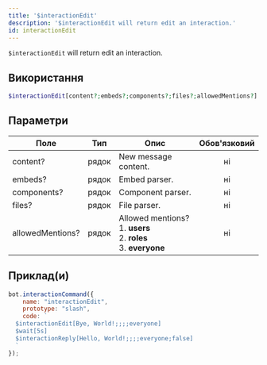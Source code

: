 ```yaml
---
title: '$interactionEdit'
description: '$interactionEdit will return edit an interaction.'
id: interactionEdit
---
```


`$interactionEdit` will return edit an interaction.

## Використання

```php
$interactionEdit[content?;embeds?;components?;files?;allowedMentions?]
```

## Параметри

| Поле             | Тип   | Опис                                                                                               | Обов'язковий |
| ---------------- | ----- | -------------------------------------------------------------------------------------------------- |:------------:|
| content?         | рядок | New message content.                                                                               |      ні      |
| embeds?          | рядок | Embed parser.                                                                                      |      ні      |
| components?      | рядок | Component parser.                                                                                  |      ні      |
| files?           | рядок | File parser.                                                                                       |      ні      |
| allowedMentions? | рядок | Allowed mentions? <br /> 1. **users** <br /> 2. **roles** <br /> 3. **everyone** |      ні      |

## Приклад(и)

```javascript
bot.interactionCommand({
    name: "interactionEdit",
    prototype: "slash",
    code: `
  $interactionEdit[Bye, World!;;;;everyone]
  $wait[5s]
  $interactionReply[Hello, World!;;;;everyone;false]
  `
});
```
